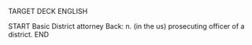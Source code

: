 TARGET DECK
ENGLISH

START
Basic
District attorney
Back: n. (in the us) prosecuting officer of a district.
END
